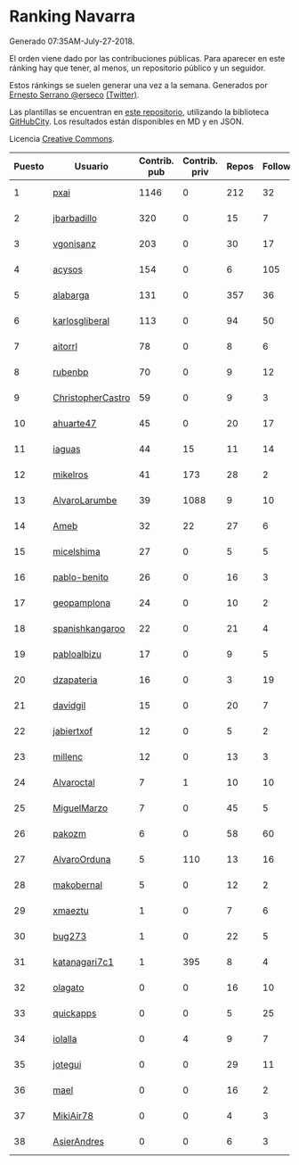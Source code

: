 # Ranking Navarra

Generado 07:35AM-July-27-2018.

El orden viene dado por las contribuciones públicas. Para aparecer en este ránking hay que tener, al menos, un repositorio público y un seguidor.

Estos ránkings se suelen generar una vez a la semana. Generados por [Ernesto Serrano @erseco](https://github.com/erseco/) [(Twitter)](https://twitter.com/erseco).

Las plantillas se encuentran en [este repositorio](https://github.com/iblancasa/GH-Spanish-Ranking), utilizando la biblioteca [GitHubCity](https://github.com/iblancasa/GitHubCity). Los resultados están disponibles en MD y en JSON.

Licencia [Creative Commons](https://creativecommons.org/licenses/by/4.0/).

| Puesto   |  Usuario  | Contrib. pub | Contrib. priv |Repos| Followers | Desde |  Avatar  |
|----------|-----------|--------------|---------------|-----|-----------|-------|----------|
|1|[pxai](https://github.com/pxai)|1146|0|212|32|2011-12-02|![pxai]()|
|2|[jbarbadillo](https://github.com/jbarbadillo)|320|0|15|7|2016-01-29|![jbarbadillo]()|
|3|[vgonisanz](https://github.com/vgonisanz)|203|0|30|17|2012-05-03|![vgonisanz]()|
|4|[acysos](https://github.com/acysos)|154|0|6|105|2012-04-18|![acysos]()|
|5|[alabarga](https://github.com/alabarga)|131|0|357|36|2009-12-11|![alabarga]()|
|6|[karlosgliberal](https://github.com/karlosgliberal)|113|0|94|50|2010-02-10|![karlosgliberal]()|
|7|[aitorrl](https://github.com/aitorrl)|78|0|8|6|2010-08-19|![aitorrl]()|
|8|[rubenbp](https://github.com/rubenbp)|70|0|9|12|2011-01-18|![rubenbp]()|
|9|[ChristopherCastro](https://github.com/ChristopherCastro)|59|0|9|3|2011-04-25|![ChristopherCastro]()|
|10|[ahuarte47](https://github.com/ahuarte47)|45|0|20|17|2013-09-30|![ahuarte47]()|
|11|[iaguas](https://github.com/iaguas)|44|15|11|14|2013-04-25|![iaguas]()|
|12|[mikelros](https://github.com/mikelros)|41|173|28|2|2016-09-15|![mikelros]()|
|13|[AlvaroLarumbe](https://github.com/AlvaroLarumbe)|39|1088|9|10|2013-04-25|![AlvaroLarumbe]()|
|14|[Ameb](https://github.com/Ameb)|32|22|27|6|2010-09-03|![Ameb]()|
|15|[micelshima](https://github.com/micelshima)|27|0|5|5|2014-12-15|![micelshima]()|
|16|[pablo-benito](https://github.com/pablo-benito)|26|0|16|3|2015-05-07|![pablo-benito]()|
|17|[geopamplona](https://github.com/geopamplona)|24|0|10|2|2017-01-10|![geopamplona]()|
|18|[spanishkangaroo](https://github.com/spanishkangaroo)|22|0|21|4|2009-10-29|![spanishkangaroo]()|
|19|[pabloalbizu](https://github.com/pabloalbizu)|17|0|9|5|2013-01-09|![pabloalbizu]()|
|20|[dzapateria](https://github.com/dzapateria)|16|0|3|19|2012-01-08|![dzapateria]()|
|21|[davidgil](https://github.com/davidgil)|15|0|20|7|2012-03-04|![davidgil]()|
|22|[jabiertxof](https://github.com/jabiertxof)|12|0|5|2|2013-04-30|![jabiertxof]()|
|23|[millenc](https://github.com/millenc)|12|0|13|3|2014-06-11|![millenc]()|
|24|[Alvaroctal](https://github.com/Alvaroctal)|7|1|10|10|2013-05-29|![Alvaroctal]()|
|25|[MiguelMarzo](https://github.com/MiguelMarzo)|7|0|45|5|2016-09-15|![MiguelMarzo]()|
|26|[pakozm](https://github.com/pakozm)|6|0|58|60|2012-10-26|![pakozm]()|
|27|[AlvaroOrduna](https://github.com/AlvaroOrduna)|5|110|13|16|2013-04-26|![AlvaroOrduna]()|
|28|[makobernal](https://github.com/makobernal)|5|0|12|2|2012-12-01|![makobernal]()|
|29|[xmaeztu](https://github.com/xmaeztu)|1|0|7|6|2011-04-01|![xmaeztu]()|
|30|[bug273](https://github.com/bug273)|1|0|22|5|2010-08-20|![bug273]()|
|31|[katanagari7c1](https://github.com/katanagari7c1)|1|395|8|4|2011-05-03|![katanagari7c1]()|
|32|[olagato](https://github.com/olagato)|0|0|16|10|2009-11-05|![olagato]()|
|33|[quickapps](https://github.com/quickapps)|0|0|5|25|2011-10-15|![quickapps]()|
|34|[iolalla](https://github.com/iolalla)|0|4|9|7|2010-06-17|![iolalla]()|
|35|[jotegui](https://github.com/jotegui)|0|0|29|11|2011-02-28|![jotegui]()|
|36|[mael](https://github.com/mael)|0|0|16|2|2010-02-10|![mael]()|
|37|[MikiAir78](https://github.com/MikiAir78)|0|0|4|3|2013-11-07|![MikiAir78]()|
|38|[AsierAndres](https://github.com/AsierAndres)|0|0|6|3|2016-09-23|![AsierAndres]()|
